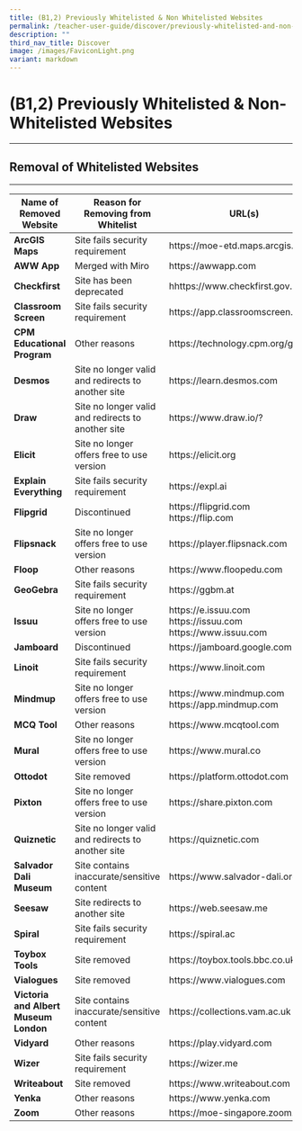 ```yaml
---
title: (B1,2) Previously Whitelisted & Non Whitelisted Websites
permalink: /teacher-user-guide/discover/previously-whitelisted-and-non-whitelisted-websites/
description: ""
third_nav_title: Discover
image: /images/FaviconLight.png
variant: markdown
---
```

<h1 class="page-title">(B1,2) Previously Whitelisted &amp; Non-Whitelisted Websites</h1><hr>
<h2 class="section-title">Removal of Whitelisted Websites</h2>
<hr>
<table>
<thead>
<tr>
<th>Name of Removed Website</th>
<th>Reason for Removing from Whitelist</th>
<th>URL(s)</th>
</tr>
</thead>
<tbody>
<tr><td><strong>ArcGIS Maps</strong></td>
<td>Site fails security requirement</td>
<td>
https://moe-etd.maps.arcgis.com
</td>
</tr>        
<tr><td><strong>AWW App</strong></td>
<td>Merged with Miro</td>
<td>
https://awwapp.com
</td>
</tr>
<tr><td><strong>Checkfirst</strong></td>
<td>Site has been deprecated</td>
<td>
hhttps://www.checkfirst.gov.sg/
</td>
</tr>
<tr><td><strong>Classroom Screen</strong></td>
<td>Site fails security requirement</td>
<td>
https://app.classroomscreen.com
</td>
</tr>
<tr><td><strong>CPM Educational Program</strong></td>
<td>Other reasons</td>
<td>
https://technology.cpm.org/general
</td>
</tr>
<tr><td><strong>Desmos</strong></td>
<td>Site no longer valid and redirects to another site</td>
<td>
https://learn.desmos.com
</td>
</tr>
<tr><td><strong>Draw</strong></td>
<td>Site no longer valid and redirects to another site</td>
<td>
https://www.draw.io/?
</td>
</tr>
<tr><td><strong>Elicit</strong></td>
<td>Site no longer offers free to use version</td>
<td>
https://elicit.org
</td>
</tr>
<tr><td><strong>Explain Everything</strong></td>
<td>Site fails security requirement</td>
<td>
https://expl.ai
</td>
</tr>        
<tr><td><strong>Flipgrid</strong></td>
<td>Discontinued</td>
<td>
https://flipgrid.com
<br>
https://flip.com
</td></tr>
<tr><td><strong>Flipsnack</strong></td>
<td>Site no longer offers free to use version</td>
<td>
https://player.flipsnack.com
</td>
</tr>
<tr><td><strong>Floop</strong></td>
<td>Other reasons</td>
<td>
https://www.floopedu.com
</td>
</tr>        
<tr><td><strong>GeoGebra</strong></td>
<td>Site fails security requirement</td>
<td>
https://ggbm.at
</td>
</tr>        
<tr><td><strong>Issuu</strong></td>
<td>Site no longer offers free to use version</td>
<td>
https://e.issuu.com
<br>
https://issuu.com
<br>
https://www.issuu.com
</td>
</tr>
<tr><td><strong>Jamboard</strong></td>
<td>Discontinued</td>
<td>
https://jamboard.google.com
</td>
</tr>
<tr><td><strong>Linoit</strong></td>
<td>Site fails security requirement</td>
<td>
https://www.linoit.com
</td>
</tr>
<tr><td><strong>Mindmup</strong></td>
<td>Site no longer offers free to use version</td>
<td>
https://www.mindmup.com
<br>
https://app.mindmup.com
</td>
</tr>
<tr><td><strong>MCQ Tool</strong></td>
<td>Other reasons</td>
<td>
https://www.mcqtool.com

</td>
</tr>     
<tr><td><strong>Mural</strong></td>
<td>Site no longer offers free to use version</td>
<td>
https://www.mural.co
</td>
</tr>
<tr><td><strong>Ottodot</strong></td>
<td>Site removed</td>
<td>
https://platform.ottodot.com
</td>
</tr>
<tr><td><strong>Pixton</strong></td>
<td>Site no longer offers free to use version</td>
<td>
https://share.pixton.com
</td>
</tr>        
<tr><td><strong>Quiznetic</strong></td>
<td>Site no longer valid and redirects to another site</td>
<td>
https://quiznetic.com
</td>
</tr>        
<tr><td><strong>Salvador Dali Museum</strong></td>
<td>Site contains inaccurate/sensitive content</td>
<td>
https://www.salvador-dali.org
</td>
</tr>
<tr><td><strong>Seesaw</strong></td>
<td>Site redirects to another site
</td><td>
https://web.seesaw.me
</td>
</tr>
<tr><td><strong>Spiral</strong></td>
<td>Site fails security requirement</td>
<td>
https://spiral.ac
</td>
</tr>
<tr><td><strong>Toybox Tools</strong></td>
<td>Site removed</td>
<td>
https://toybox.tools.bbc.co.uk
</td>
</tr>
<tr><td><strong>Vialogues</strong></td>
<td>Site removed</td>
<td>
https://www.vialogues.com
</td>
</tr>
<tr><td><strong>Victoria and Albert Museum London</strong></td>
<td>Site contains inaccurate/sensitive content</td>
<td>
https://collections.vam.ac.uk
</td>
</tr>
<tr><td><strong>Vidyard</strong></td>
<td>Other reasons</td>
<td>
https://play.vidyard.com
</td>
</tr>
<tr><td><strong>Wizer</strong></td>
<td>Site fails security requirement</td>
<td>
https://wizer.me
</td>
</tr>
<tr><td><strong>Writeabout</strong></td>
<td>Site removed</td>
<td>
https://www.writeabout.com
</td>
</tr>
<tr><td><strong>Yenka</strong></td>
<td>Other reasons</td>
<td>
https://www.yenka.com
</td>
</tr>
<tr><td><strong>Zoom</strong></td>
<td>Other reasons</td>
<td>
https://moe-singapore.zoom.us
</td>
</tr>
</tbody>
</table>